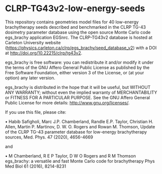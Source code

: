# CLRP-TG43v2-low-energy-seeds
This repository contains geometries model files for 40 low-energy brachytherapy seeds described and benchmarked in the CLRP TG-43 dosimetry parameter database using the open source Monte Carlo code egs_brachy application EGSnrc. The CLRP-TG43v2 database is hosted at Carleton University website (https://physics.carleton.ca/clrp/egs_brachy/seed_database_v2) with a DOI at http://doi.org/10.22215/clrp/tg43v2.

 egs_brachy is free software: you can redistribute it and/or modify it under the terms of the GNU Affero General Public License as published
 by the Free Software Foundation, either version 3 of the License, or (at your option) any later version.

 egs_brachy is distributed in the hope that it will be useful, but WITHOUT ANY WARRANTY; without even the implied warranty of MERCHANTABILITY or FITNESS FOR A  PARTICULAR PURPOSE.  See the GNU Affero General Public License for more details: <http://www.gnu.org/licenses/>.
 
 If you use this file, please cite:

 •	Habib Safigholi, Marc J.P. Chamberland, Randle E.P. Taylor, Christian H. Allen, Martin P. Martinov, D. W. O. Rogers and Rowan M. Thomson,  Update of the CLRP TG-43 parameter database for low-energy brachytherapy sources, Med. Phys. 47 (2020), 4656-4669
 
 and
 
•	M Chamberland, R E P Taylor, D W O Rogers and R M Thomson egs_brachy: a versatile and fast Monte Carlo code for brachytherapy Phys Med Biol 61 (2016), 8214-8231
   
